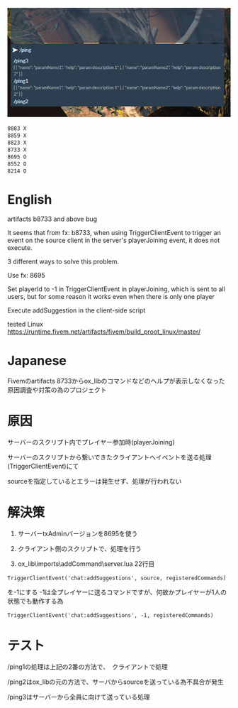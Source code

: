  ![Image](https://github.com/Vanilland/txadminb8733test/blob/main/image.png)

```
8883 X
8859 X
8823 X
8733 X
8695 O
8552 O
8214 O
```

# English
artifacts b8733 and above bug

It seems that from fx: b8733, when using TriggerClientEvent to trigger an event on the source client in the server's playerJoining event, it does not execute.

3 different ways to solve this problem.

Use fx: 8695

Set playerId to -1 in TriggerClientEvent in playerJoining, which is sent to all users, but for some reason it works even when there is only one player

Execute addSuggestion in the client-side script

tested Linux
https://runtime.fivem.net/artifacts/fivem/build_proot_linux/master/

# Japanese

Fivemのartifacts 8733からox_libのコマンドなどのヘルプが表示しなくなった
原因調査や対策の為のプロジェクト

# 原因

サーバーのスクリプト内でプレイヤー参加時(playerJoining)

サーバーのスクリプトから繋いできたクライアントへイベントを送る処理(TriggerClientEvent)にて

sourceを指定しているとエラーは発生せず、処理が行われない

# 解決策

1. サーバーtxAdminバージョンを8695を使う

2. クライアント側のスクリプトで、処理を行う

3. ox_lib\imports\addCommand\server.lua 22行目
```
TriggerClientEvent('chat:addSuggestions', source, registeredCommands)
```
を-1にする -1は全プレイヤーに送るコマンドですが、何故かプレイヤーが1人の状態でも動作する為
```
TriggerClientEvent('chat:addSuggestions', -1, registeredCommands)
```

# テスト

/ping1の処理は上記の2番の方法で、　クライアントで処理

/ping2はox_libの元の方法で、サーバからsourceを送っている為不具合が発生

/ping3はサーバーから全員に向けて送っている処理
